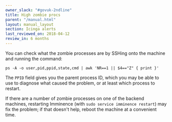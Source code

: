 ```yaml
---
owner_slack: "#govuk-2ndline"
title: High zombie procs
parent: "/manual.html"
layout: manual_layout
section: Icinga alerts
last_reviewed_on: 2018-04-12
review_in: 6 months
---
```


You can check what the zombie processes are by SSHing onto the machine
and running the command:

    ps -A -o user,pid,ppid,state,cmd | awk 'NR==1 || $4=="Z" { print }'

The `PPID` field gives you the parent process ID, which you may be able
to use to diagnose what caused the problem, or at least which process to
restart.

If there are a number of zombie processes on one of the backend machines,
restarting Imminence (with `sudo service imminence restart`) may fix the
problem; if that doesn't help, reboot the machine at a convenient time.
